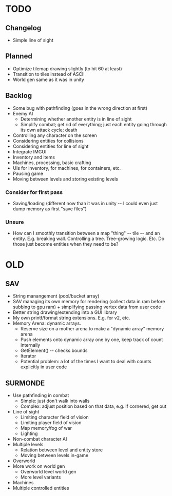 # TODO

## Changelog

- Simple line of sight

## Planned

- Optimize tilemap drawing slightly (to hit 60 at least)
- Transition to tiles instead of ASCII
- World gen same as it was in unity

## Backlog

- Some bug with pathfinding (goes in the wrong direction at first)
- Enemy AI
  - Determining whether another entity is in line of sight
  - Simplify combat; get rid of everything; just each entity going through its own attack cycle; death
- Controlling any character on the screen
- Considering entities for collisions
- Considering entities for line of sight
- Integrate IMGUI
- Inventory and items
- Machines, processing, basic crafting
- UIs for inventory, for machines, for containers, etc.
- Pausing game
- Moving between levels and storing existing levels

### Consider for first pass

- Saving/loading (different now than it was in unity -- I could even just dump memory as first "save files")

### Unsure

- How can I smoothly transition between a map "thing" -- tile -- and an entity. E.g. breaking wall. Controlling a tree. Tree-growing logic. Etc. Do those just become entities when they need to be?

# OLD

## SAV
- String manangement (pool/bucket array)
- SAV managing its own memory for rendering (collect data in ram before subbing to gpu ram) + simplifying passing vertex data from user code
- Better string drawing/extending into a GUI library
- My own printf/format string extensions. E.g. for v2, etc.
- Memory Arena: dynamic arrays.
  - Reserve size on a mother arena to make a "dynamic array" memory arena
  - Push elements onto dynamic array one by one, keep track of count internally
  - GetElement() -- checks bounds
  - Iterator
  - Potential problem: a lot of the times I want to deal with counts explicitly in user code

## SURMONDE
- Use pathfinding in combat
  - Simple: just don't walk into walls
  - Complex: adjust position based on that data, e.g. if cornered, get out
- Line of sight
  - Limiting character field of vision
  - Limiting player field of vision
  - Map memory/fog of war
  - Lighting
- Non-combat character AI
- Multiple levels
  - Relation between level and entity store
  - Moving between levels in-game
- Overworld
- More work on world gen
  - Overworld level world gen
  - More level variants
- Machines
- Multiple controlled entities
